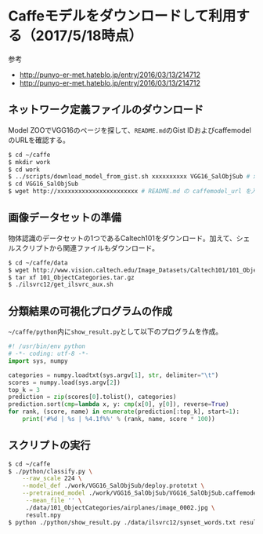# Caffeモデルをダウンロードして利用する（2017/5/18時点）
参考
- http://punyo-er-met.hateblo.jp/entry/2016/03/13/214712
- http://punyo-er-met.hateblo.jp/entry/2016/03/13/214712

## ネットワーク定義ファイルのダウンロード
Model ZOOでVGG16のページを探して、`README.md`のGist IDおよびcaffemodelのURLを確認する。
```bash
$ cd ~/caffe
$ mkdir work
$ cd work
$ ../scripts/download_model_from_gist.sh xxxxxxxxxx VGG16_SalObjSub # xxxxxxxxxx にはREADME.md の gist_id を入力
$ cd VGG16_SalObjSub
$ wget http://xxxxxxxxxxxxxxxxxxxxxxx # README.md の caffemodel_url を入力
```

## 画像データセットの準備
物体認識のデータセットの1つであるCaltech101をダウンロード。加えて、シェルスクリプトから関連ファイルもダウンロード。
```bash
$ cd ~/caffe/data
$ wget http://www.vision.caltech.edu/Image_Datasets/Caltech101/101_ObjectCategories.tar.gz
$ tar xf 101_ObjectCategories.tar.gz
$ ./ilsvrc12/get_ilsvrc_aux.sh
```

## 分類結果の可視化プログラムの作成
`~/caffe/python`内に`show_result.py`として以下のプログラムを作成。
```python
#! /usr/bin/env python
# -*- coding: utf-8 -*-
import sys, numpy

categories = numpy.loadtxt(sys.argv[1], str, delimiter="\t")
scores = numpy.load(sys.argv[2])
top_k = 3
prediction = zip(scores[0].tolist(), categories)
prediction.sort(cmp=lambda x, y: cmp(x[0], y[0]), reverse=True)
for rank, (score, name) in enumerate(prediction[:top_k], start=1):
    print('#%d | %s | %4.1f%%' % (rank, name, score * 100))
```

## スクリプトの実行
```bash
$ cd ~/caffe
$ ./python/classify.py \
    --raw_scale 224 \
    --model_def ./work/VGG16_SalObjSub/deploy.prototxt \
    --pretrained_model ./work/VGG16_SalObjSub/VGG16_SalObjSub.caffemodel \
     --mean_file '' \
     ./data/101_ObjectCategories/airplanes/image_0002.jpg \
     result.npy
$ python ./python/show_result.py ./data/ilsvrc12/synset_words.txt result.npy
```
